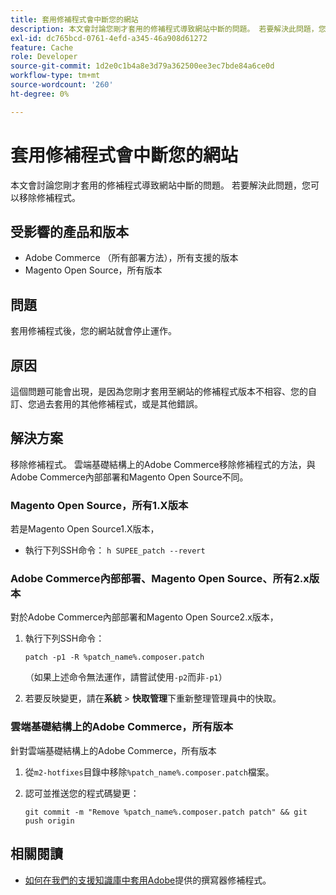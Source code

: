 ```yaml
---
title: 套用修補程式會中斷您的網站
description: 本文會討論您剛才套用的修補程式導致網站中斷的問題。 若要解決此問題，您可以移除修補程式。
exl-id: dc765bcd-0761-4efd-a345-46a908d61272
feature: Cache
role: Developer
source-git-commit: 1d2e0c1b4a8e3d79a362500ee3ec7bde84a6ce0d
workflow-type: tm+mt
source-wordcount: '260'
ht-degree: 0%

---
```


# 套用修補程式會中斷您的網站

本文會討論您剛才套用的修補程式導致網站中斷的問題。 若要解決此問題，您可以移除修補程式。

## 受影響的產品和版本

* Adobe Commerce （所有部署方法），所有支援的版本
* Magento Open Source，所有版本

## 問題

套用修補程式後，您的網站就會停止運作。

## 原因

這個問題可能會出現，是因為您剛才套用至網站的修補程式版本不相容、您的自訂、您過去套用的其他修補程式，或是其他錯誤。

## 解決方案

移除修補程式。 雲端基礎結構上的Adobe Commerce移除修補程式的方法，與Adobe Commerce內部部署和Magento Open Source不同。

### Magento Open Source，所有1.X版本

若是Magento Open Source1.X版本，

* 執行下列SSH命令： `h SUPEE_patch --revert `

### Adobe Commerce內部部署、Magento Open Source、所有2.x版本

對於Adobe Commerce內部部署和Magento Open Source2.x版本，

1. 執行下列SSH命令：

   ```
   patch -p1 -R %patch_name%.composer.patch
   ```

   （如果上述命令無法運作，請嘗試使用`-p2`而非`-p1`）

1. 若要反映變更，請在&#x200B;**系統** > **快取管理**&#x200B;下重新整理管理員中的快取。

### 雲端基礎結構上的Adobe Commerce，所有版本

針對雲端基礎結構上的Adobe Commerce，所有版本

1. 從`m2-hotfixes`目錄中移除`%patch_name%.composer.patch`檔案。
1. 認可並推送您的程式碼變更：

   ```
   git commit -m "Remove %patch_name%.composer.patch patch" && git push origin
   ```

## 相關閱讀

* [如何在我們的支援知識庫中套用Adobe](/help/how-to/general/how-to-apply-a-composer-patch-provided-by-magento.md)提供的撰寫器修補程式。
